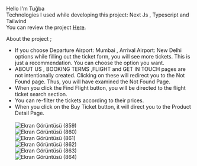 Hello I'm Tuğba <br>
Technologies I used while developing this project: Next Js , Typescript and Tailwind <br>
You can review the project [Here](https://tugba-gundogdu-amadeus-case.vercel.app).

About the project ;
- If you choose Departure Airport: Mumbai , Arrival Airport: New Delhi options while filling out the ticket form, you will see more tickets. This is just a recommendation. You can choose the option you want.
- ABOUT US , BOOKING TERMS ,FLIGHT and GET IN TOUCH pages are not intentionally created. Clicking on these will redirect you to the Not Found page. Thus, you will have examined the Not Found Page.
- When you click the Find Flight button, you will be directed to the flight ticket search section.
- You can re-filter the tickets according to their prices.
- When you click on the Buy Ticket button, it will direct you to the Product Detail Page. <br>  <br>
![Ekran Görüntüsü (859)](https://github.com/Tugbagundogdu/amadeus-case/assets/78304413/58ecb377-40d6-4aba-93ac-24cfa14fc4cd) <br>
![Ekran Görüntüsü (860)](https://github.com/Tugbagundogdu/amadeus-case/assets/78304413/3a6981c5-aad0-4186-a05d-f779b3765795) <br>
![Ekran Görüntüsü (861)](https://github.com/Tugbagundogdu/amadeus-case/assets/78304413/ddbafca0-2fcc-493e-b022-a026ed6959f6)  <br>
![Ekran Görüntüsü (862)](https://github.com/Tugbagundogdu/amadeus-case/assets/78304413/3d44e377-0290-4fdf-8951-b79c26f367a1)  <br>
![Ekran Görüntüsü (863)](https://github.com/Tugbagundogdu/amadeus-case/assets/78304413/5ee391a9-2df7-4b96-b017-1e50b92566b0)  <br>
![Ekran Görüntüsü (864)](https://github.com/Tugbagundogdu/amadeus-case/assets/78304413/622e4614-3557-487d-9b70-9c414d0bb954)  <br>






